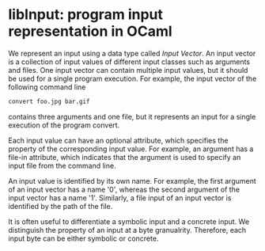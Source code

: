 libInput: program input representation in OCaml
===============================================

We represent an input using a data type called *Input Vector*. An input vector
is a collection of input values of different input classes such as arguments and
files. One input vector can contain multiple input values, but it should be used
for a single program execution. For example, the input vector of the following
command line
```bash
convert foo.jpg bar.gif
```
contains three arguments and one file, but it represents an input for a single
execution of the program convert.

Each input value can have an optional attribute, which specifies the property of
the corresponding input value. For example, an argument has a file-in attribute,
which indicates that the argument is used to specify an input file from the
command line.

An input value is identified by its own name. For example, the first argument of
an input vector has a name '0', whereas the second argument of the input vector
has a name '1'. Similarly, a file input of an input vector is identified by the
path of the file.

It is often useful to differentiate a symbolic input and a concrete input. We
distinguish the property of an input at a byte granualrity. Therefore, each
input byte can be either symbolic or concrete.

